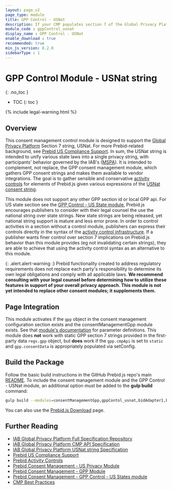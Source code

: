 ```yaml
---
layout: page_v2
page_type: module
title: GPP Control - USNat
description: If your CMP populates section 7 of the Global Privacy Platform, the USNat string, this module complements the `consentManagementGpp` module to control Prebid.js accordingly.
module_code : gppControl_usnat
display_name : GPP Control - USNat
enable_download : true
recommended: true
min_js_version: 8.2.0
sidebarType : 1
---
```


# GPP Control Module - USNat string
{: .no_toc }

- TOC
{: toc }

{% include legal-warning.html %}

## Overview

This consent management control module is designed to support the [Global Privacy Platform](https://iabtechlab.com/gpp/) Section 7 string, USNat. For more Prebid-related background, see [Prebid US Compliance Support](/features/mspa-usnat.html). In sum, the USNat string is intended to unify various state laws into a single privacy string, with participants' behavior governed by the IAB's ([MSPA](https://www.iabprivacy.com/#)). It is intended to complement, not replace, the GPP consent management module, which gathers GPP consent strings and makes them available to vendor integrations. The goal is to gather sensible and conservative [activity controls](/dev-docs/activity-controls.html) for elements of Prebid.js given various expressions of the [USNat consent string](https://github.com/InteractiveAdvertisingBureau/Global-Privacy-Platform/blob/main/Sections/US-National/IAB%20Privacy%E2%80%99s%20National%20Privacy%20Technical%20Specification.md).

This module does not support any other GPP section id or local GPP api. For US state section see the [GPP Control - US State module](/dev-docs/modules/gppControl_usstates.html), Prebid.js encourages publishers to consider with their legal counsel the use the national string over state strings. New state strings are being released, yet national string support is mature and less error prone. In order to control activities in a section without a control module, publishers can express their controls directly in the syntax of the [activity control infrastructure](/dev-docs/activity-controls.html). If a publisher wants finer control over section 7 implications on Prebid.js behavior than this module provides (eg not invalidating certain strings), they are able to achieve that using the activity control syntax as an alternative to this module.

{: .alert.alert-warning :}
Prebid functionality created to address regulatory requirements does not replace each party's responsibility to determine its own legal obligations and comply with all applicable laws. **We recommend consulting with your legal counsel before determining how to utilize these features in support of your overall privacy approach. This module is not yet intended to replace other consent modules; it supplements them.**

## Page Integration

This module activates if the `gpp` object in the consent management configuration section exists and the consentManagementGpp module exists. See that [module's documentation](/dev-docs/modules/consentManagementGpp.html) for parameter definitions. This module does **not** work with static GPP section 7 strings provided in the first-party data `regs.gpp` object, but **does** work if the `gpp.cmpApi` is set to `static` and `gpp.consentData` is appropriately populated via setConfig.

## Build the Package

Follow the basic build instructions in the GitHub Prebid.js repo's main [README](https://github.com/prebid/Prebid.js/blob/master/README.md). To include the consent management module and the GPP Control - USNat module, an additional option must be added to the **gulp build** command:

```bash
gulp build --modules=consentManagementGpp,gppContol_usnat,bidAdapter1,bidAdapter2
```

You can also use the [Prebid.js Download](/download.html) page.

## Further Reading

- [IAB Global Privacy Platform Full Specification Repository](https://github.com/InteractiveAdvertisingBureau/Global-Privacy-Platform)
- [IAB Global Privacy Platform CMP API Specification](https://github.com/InteractiveAdvertisingBureau/Global-Privacy-Platform/blob/main/Core/CMP%20API%20Specification.md)
- [IAB Global Privacy Platform USNat string Specification](https://github.com/InteractiveAdvertisingBureau/Global-Privacy-Platform/blob/main/Sections/US-National/IAB%20Privacy%E2%80%99s%20National%20Privacy%20Technical%20Specification.md)
- [Prebid US Compliance Support](/features/mspa-usnat.html)
- [Prebid Activity Controls](/dev-docs/activity-controls.html)
- [Prebid Consent Management - US Privacy Module](/dev-docs/modules/consentManagementUsp.html)
- [Prebid Consent Management - GPP Module](/dev-docs/modules/consentManagementGpp.html)
- [Prebid Consent Management - GPP Control - US States module](/dev-docs/modules/gppControl_usstates.html)
- [CMP Best Practices](https://docs.prebid.org/dev-docs/cmp-best-practices.html)
